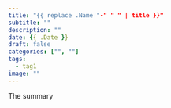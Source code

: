 ```yaml
---
title: "{{ replace .Name "-" " " | title }}"
subtitle: ""
description: ""
date: {{ .Date }}
draft: false
categories: ["", ""]
tags:
  - tag1
image: ""
---
```


The summary

<!--more-->
